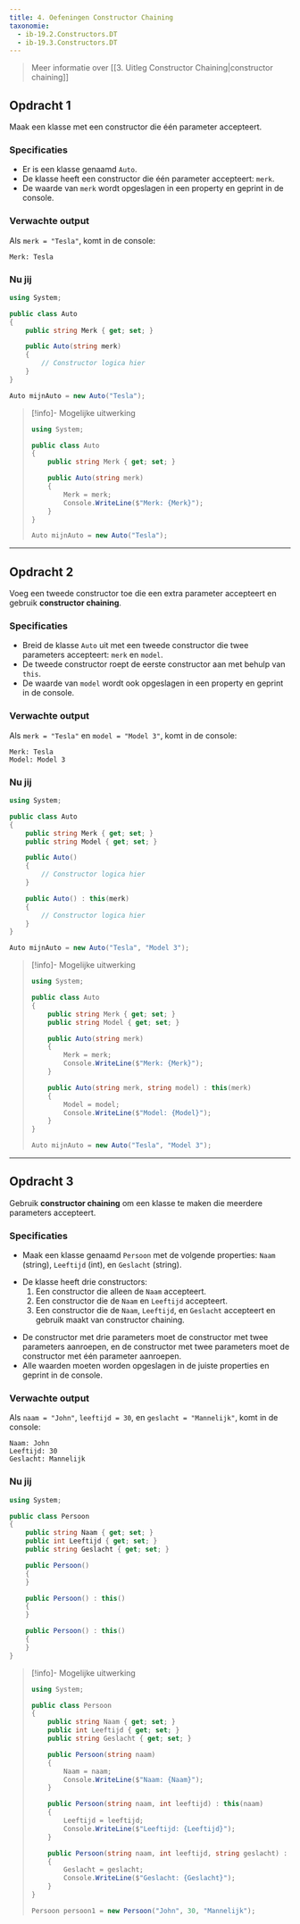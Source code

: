 ```yaml
---
title: 4. Oefeningen Constructor Chaining
taxonomie:
  - ib-19.2.Constructors.DT
  - ib-19.3.Constructors.DT
---
```


> Meer informatie over [[3. Uitleg Constructor Chaining|constructor chaining]]

## Opdracht 1
Maak een klasse met een constructor die één parameter accepteert.

### Specificaties
- Er is een klasse genaamd `Auto`.
- De klasse heeft een constructor die één parameter accepteert: `merk`.
- De waarde van `merk` wordt opgeslagen in een property en geprint in de console.

### Verwachte output
Als `merk = "Tesla"`, komt in de console:
```
Merk: Tesla
```

### Nu jij
``` csharp runner
using System;

public class Auto  
{  
    public string Merk { get; set; }  

    public Auto(string merk)  
    {  
        // Constructor logica hier  
    }  
}

Auto mijnAuto = new Auto("Tesla");  
``` 

> [!info]- Mogelijke uitwerking
> ``` csharp
> using System;  
> 
> public class Auto  
> {  
>     public string Merk { get; set; }  
> 
>     public Auto(string merk)  
>     {  
>         Merk = merk;  
>         Console.WriteLine($"Merk: {Merk}");  
>     }  
> }  
> 
> Auto mijnAuto = new Auto("Tesla");  
> ```

---

## Opdracht 2
Voeg een tweede constructor toe die een extra parameter accepteert en gebruik **constructor chaining**.

### Specificaties
- Breid de klasse `Auto` uit met een tweede constructor die twee parameters accepteert: `merk` en `model`.
- De tweede constructor roept de eerste constructor aan met behulp van `this`.
- De waarde van `model` wordt ook opgeslagen in een property en geprint in de console.

### Verwachte output
Als `merk = "Tesla"` en `model = "Model 3"`, komt in de console:
```
Merk: Tesla  
Model: Model 3  
```

### Nu jij
``` csharp runner
using System;

public class Auto  
{  
    public string Merk { get; set; }  
    public string Model { get; set; }  

    public Auto()  
    {  
        // Constructor logica hier  
    }  

    public Auto() : this(merk)  
    {  
        // Constructor logica hier  
    }  
}

Auto mijnAuto = new Auto("Tesla", "Model 3");  
``` 

> [!info]- Mogelijke uitwerking
> ``` csharp
> using System;  
> 
> public class Auto  
> {  
>     public string Merk { get; set; }  
>     public string Model { get; set; }  
> 
>     public Auto(string merk)  
>     {  
>         Merk = merk;  
>         Console.WriteLine($"Merk: {Merk}");  
>     }  
> 
>     public Auto(string merk, string model) : this(merk)  
>     {  
>         Model = model;  
>         Console.WriteLine($"Model: {Model}");  
>     }  
> }  
>
> Auto mijnAuto = new Auto("Tesla", "Model 3"); 
> ```

---

## Opdracht 3
Gebruik **constructor chaining** om een klasse te maken die meerdere parameters accepteert.

### Specificaties
- Maak een klasse genaamd `Persoon` met de volgende properties: `Naam` (string), `Leeftijd` (int), en `Geslacht` (string).
* De klasse heeft drie constructors:
	1. Een constructor die alleen de `Naam` accepteert.
	2. Een constructor die de `Naam` en `Leeftijd` accepteert.
	3. Een constructor die de `Naam`, `Leeftijd`, en `Geslacht` accepteert en gebruik maakt van constructor chaining.
- De constructor met drie parameters moet de constructor met twee parameters aanroepen, en de constructor met twee parameters moet de constructor met één parameter aanroepen.
- Alle waarden moeten worden opgeslagen in de juiste properties en geprint in de console.

### Verwachte output
Als `naam = "John"`, `leeftijd = 30`, en `geslacht = "Mannelijk"`, komt in de console:
```
Naam: John
Leeftijd: 30
Geslacht: Mannelijk
```

### Nu jij
``` csharp runner
using System;

public class Persoon  
{  
    public string Naam { get; set; }  
    public int Leeftijd { get; set; }  
    public string Geslacht { get; set; }  

    public Persoon()  
    {  
    }  

    public Persoon() : this()  
    {  
    }  

    public Persoon() : this()  
    {  
    }  
}
``` 

> [!info]- Mogelijke uitwerking
> ``` csharp
> using System;
> 
> public class Persoon  
> {  
>     public string Naam { get; set; }  
>     public int Leeftijd { get; set; }  
>     public string Geslacht { get; set; }  
> 
>     public Persoon(string naam)  
>     {  
>         Naam = naam;  
>         Console.WriteLine($"Naam: {Naam}");  
>     }  
> 
>     public Persoon(string naam, int leeftijd) : this(naam)  
>     {  
>         Leeftijd = leeftijd; 
>         Console.WriteLine($"Leeftijd: {Leeftijd}");  
>     }  
> 
>     public Persoon(string naam, int leeftijd, string geslacht) : this(naam, leeftijd)  
>     {  
>         Geslacht = geslacht;  
>         Console.WriteLine($"Geslacht: {Geslacht}");  
>     }  
> }
> 
> Persoon persoon1 = new Persoon("John", 30, "Mannelijk");
> ```
